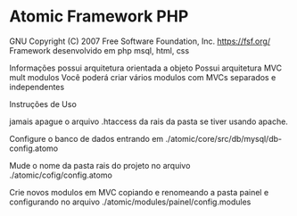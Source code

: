 # Atomic Framework PHP
GNU Copyright (C) 2007 Free Software Foundation, Inc. <https://fsf.org/>
Framework desenvolvido em php msql, html, css

Informações
possui arquitetura orientada a objeto
Possui arquitetura MVC mult modulos
Você poderá criar vários modulos com MVCs separados e independentes

Instruções de Uso

jamais apague o arquivo .htaccess da rais da pasta se tiver usando apache.

Configure o banco de dados entrando em  ./atomic/core/src/db/mysql/db-config.atomo

Mude o nome da pasta rais do projeto no arquivo ./atomic/cofig/config.atomo

Crie novos modulos em MVC copiando e renomeando a pasta painel 
e configurando no arquivo ./atomic/modules/painel/config.modules


